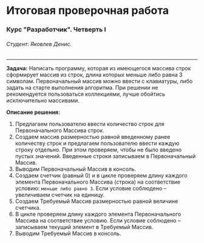 # Итоговая проверочная работа
### Курс "Разработчик". Четверть I
###### Студент: Яковлев Денис.
---

**Задача:** Написать программу, которая из имеющегося массива строк сформирует массив из строк, длина которых меньше либо равна 3 символам. Первоначальный массив можно ввести с клавиатуры, либо задать на старте выполнения алгоритма. При решении не рекомендуется пользоваться коллекциями, лучше обойтись исключительно массивами.
<br>

**Описание решения:** 
1. Предлагаем пользователю ввести количество строк для Первоначального Массива строк.
2. Создаем массив размерностью равной введенному ранее количеству строк и предлагаем пользователю ввести каждую строку отдельно. При этом проверяем, чтобы не было введено пустых значений. Введенные строки записываем в Первоначальный Массив.
3. Выводим Первоначальный Массив в консоль.
4. Создаем счетчик (равный 0) и в цикле проверяем длину каждого элемента Первоначального Массива (строка) на соответствие условию: `меньше либо равно 3`. Если условие соблюдено &ndash; увеличиваем счетчик на единицу.
5. Создаем Требуемый Массив размерностью равной величине счетчика.
6. В цикле проверяем длину каждого элемента Первоначального Массива на соответствие условию. Если условие соблюдено &ndash; записываем текущий элемент в Требуемый Массив.
7. Выводим Требуемый Массив в консоль.
